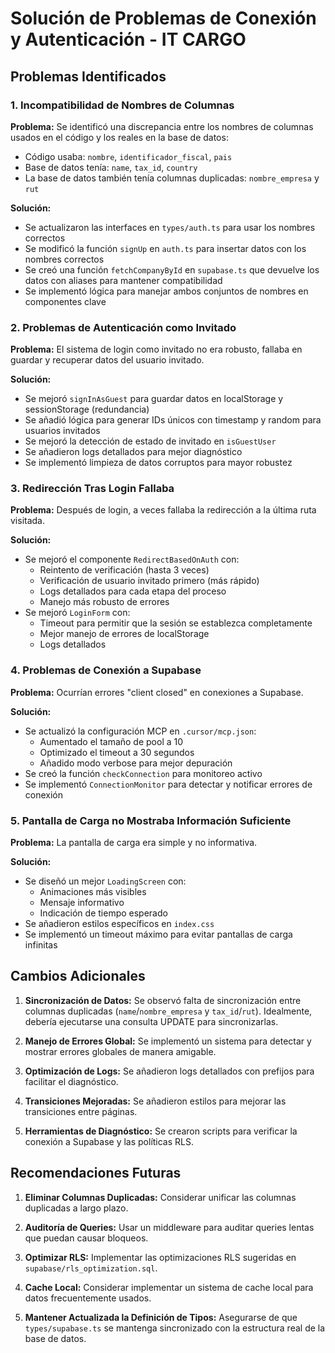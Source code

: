 # Solución de Problemas de Conexión y Autenticación - IT CARGO

## Problemas Identificados

### 1. Incompatibilidad de Nombres de Columnas

**Problema:** Se identificó una discrepancia entre los nombres de columnas usados en el código y los reales en la base de datos:

- Código usaba: `nombre`, `identificador_fiscal`, `pais`
- Base de datos tenía: `name`, `tax_id`, `country`
- La base de datos también tenía columnas duplicadas: `nombre_empresa` y `rut`

**Solución:**
- Se actualizaron las interfaces en `types/auth.ts` para usar los nombres correctos
- Se modificó la función `signUp` en `auth.ts` para insertar datos con los nombres correctos
- Se creó una función `fetchCompanyById` en `supabase.ts` que devuelve los datos con aliases para mantener compatibilidad
- Se implementó lógica para manejar ambos conjuntos de nombres en componentes clave

### 2. Problemas de Autenticación como Invitado

**Problema:** El sistema de login como invitado no era robusto, fallaba en guardar y recuperar datos del usuario invitado.

**Solución:**
- Se mejoró `signInAsGuest` para guardar datos en localStorage y sessionStorage (redundancia)
- Se añadió lógica para generar IDs únicos con timestamp y random para usuarios invitados
- Se mejoró la detección de estado de invitado en `isGuestUser`
- Se añadieron logs detallados para mejor diagnóstico
- Se implementó limpieza de datos corruptos para mayor robustez

### 3. Redirección Tras Login Fallaba

**Problema:** Después de login, a veces fallaba la redirección a la última ruta visitada.

**Solución:**
- Se mejoró el componente `RedirectBasedOnAuth` con:
  - Reintento de verificación (hasta 3 veces)
  - Verificación de usuario invitado primero (más rápido)
  - Logs detallados para cada etapa del proceso
  - Manejo más robusto de errores
- Se mejoró `LoginForm` con:
  - Timeout para permitir que la sesión se establezca completamente
  - Mejor manejo de errores de localStorage
  - Logs detallados

### 4. Problemas de Conexión a Supabase

**Problema:** Ocurrían errores "client closed" en conexiones a Supabase.

**Solución:**
- Se actualizó la configuración MCP en `.cursor/mcp.json`:
  - Aumentado el tamaño de pool a 10
  - Optimizado el timeout a 30 segundos
  - Añadido modo verbose para mejor depuración
- Se creó la función `checkConnection` para monitoreo activo
- Se implementó `ConnectionMonitor` para detectar y notificar errores de conexión

### 5. Pantalla de Carga no Mostraba Información Suficiente

**Problema:** La pantalla de carga era simple y no informativa.

**Solución:**
- Se diseñó un mejor `LoadingScreen` con:
  - Animaciones más visibles
  - Mensaje informativo
  - Indicación de tiempo esperado
- Se añadieron estilos específicos en `index.css`
- Se implementó un timeout máximo para evitar pantallas de carga infinitas

## Cambios Adicionales

1. **Sincronización de Datos:** Se observó falta de sincronización entre columnas duplicadas (`name`/`nombre_empresa` y `tax_id`/`rut`). Idealmente, debería ejecutarse una consulta UPDATE para sincronizarlas.

2. **Manejo de Errores Global:** Se implementó un sistema para detectar y mostrar errores globales de manera amigable.

3. **Optimización de Logs:** Se añadieron logs detallados con prefijos para facilitar el diagnóstico.

4. **Transiciones Mejoradas:** Se añadieron estilos para mejorar las transiciones entre páginas.

5. **Herramientas de Diagnóstico:** Se crearon scripts para verificar la conexión a Supabase y las políticas RLS.

## Recomendaciones Futuras

1. **Eliminar Columnas Duplicadas:** Considerar unificar las columnas duplicadas a largo plazo.

2. **Auditoría de Queries:** Usar un middleware para auditar queries lentas que puedan causar bloqueos.

3. **Optimizar RLS:** Implementar las optimizaciones RLS sugeridas en `supabase/rls_optimization.sql`.

4. **Cache Local:** Considerar implementar un sistema de cache local para datos frecuentemente usados.

5. **Mantener Actualizada la Definición de Tipos:** Asegurarse de que `types/supabase.ts` se mantenga sincronizado con la estructura real de la base de datos. 